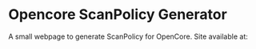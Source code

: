 # Opencore ScanPolicy Generator

A small webpage to generate ScanPolicy for OpenCore. Site available at: 
